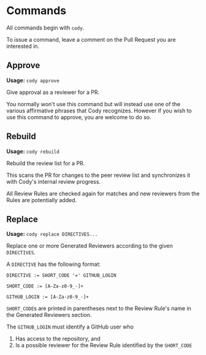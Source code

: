 # Commands

All commands begin with `cody`.

To issue a command, leave a comment on the Pull Request you are interested in.

## Approve

**Usage:** `cody approve`

Give approval as a reviewer for a PR.

You normally won't use this command but will instead use one of the various
affirmative phrases that Cody recognizes. However if you wish to use this
command to approve, you are welcome to do so.

## Rebuild

**Usage:** `cody rebuild`

Rebuild the review list for a PR.

This scans the PR for changes to the peer review list and synchronizes it with
Cody's internal review progress.

All Review Rules are checked again for matches and new reviewers from the Rules
are potentially added.

## Replace

**Usage:** `cody replace DIRECTIVES...`

Replace one or more Generated Reviewers according to the given `DIRECTIVES`.

A `DIRECTIVE` has the following format:

```
DIRECTIVE := SHORT_CODE '=' GITHUB_LOGIN

SHORT_CODE := [A-Za-z0-9_-]+

GITHUB_LOGIN := [A-Za-z0-9_-]+
```

`SHORT_CODE`s are printed in parentheses next to the Review Rule's name in the
Generated Reviewers section.

The `GITHUB_LOGIN` must identify a GitHub user who

1.  Has access to the repository, and
2.  Is a possible reviewer for the Review Rule identified by the `SHORT_CODE`
